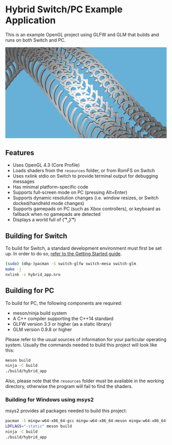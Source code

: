 # Hybrid Switch/PC Example Application

This is an example OpenGL project using GLFW and GLM that builds and runs on both Switch and PC.

![Screenshot](screenshot.jpg)

## Features

- Uses OpenGL 4.3 (Core Profile)
- Loads shaders from the `resources` folder, or from RomFS on Switch
- Uses nxlink stdio on Switch to provide terminal output for debugging messages
- Has minimal platform-specific code
- Supports full-screen mode on PC (pressing Alt+Enter)
- Supports dynamic resolution changes (i.e. window resizes, or Switch docked/handheld mode changes)
- Supports gamepads on PC (such as Xbox controllers), or keyboard as fallback when no gamepads are detected
- Displays a world full of ( ͡° ͜ʖ ͡°)

## Building for Switch

To build for Switch, a standard development environment must first be set up. In order to do so, [refer to the Getting Started guide](https://devkitpro.org/wiki/Getting_Started).

```bash
(sudo) (dkp-)pacman -S switch-glfw switch-mesa switch-glm
make -j
nxlink -s hybrid_app.nro
```

## Building for PC

To build for PC, the following components are required:

- meson/ninja build system
- A C++ compiler supporting the C++14 standard
- GLFW version 3.3 or higher (as a static library)
- GLM version 0.9.8 or higher

Please refer to the usual sources of information for your particular operating system. Usually the commands needed to build this project will look like this:

```bash
meson build
ninja -C build
./build/hybrid_app
```

Also, please note that the `resources` folder must be available in the working directory, otherwise the program will fail to find the shaders.

### Building for Windows using msys2

msys2 provides all packages needed to build this project:

```bash
pacman -S mingw-w64-x86_64-gcc mingw-w64-x86_64-meson mingw-w64-x86_64-ninja mingw-w64-x86_64-pkg-config mingw-w64-x86_64-glfw mingw-w64-x86_64-glm
LDFLAGS="-static" meson build
ninja -C build
./build/hybrid_app
```
